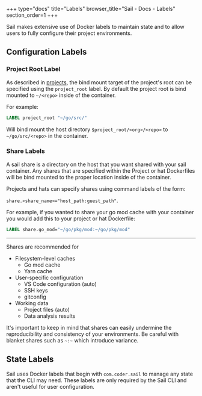 +++
type="docs"
title="Labels"
browser_title="Sail - Docs - Labels"
section_order=1
+++

Sail makes extensive use of Docker labels to maintain state and to allow users to fully configure
their project environments.

## Configuration Labels

### Project Root Label

As described in [projects](/docs/concepts/projects/), the bind mount target of the project's root can be specified
using the `project_root` label. By default the project root is bind mounted to `~/<repo>` inside of
the container.

For example:

```Dockerfile
LABEL project_root "~/go/src/"
```

Will bind mount the host directory `$project_root/<org>/<repo>` to `~/go/src/<repo>` in the container.


### Share Labels

A sail share is a directory on the host that you want shared with your
sail container. Any shares that are specified within the Project or hat
Dockerfiles will be bind mounted to the proper location inside of the
container.

Projects and hats can specify shares using command labels of the form:

`share.<share_name>="host_path:guest_path"`.

For example, if you wanted to share your go mod cache with your container
you would add this to your project or hat Dockerfile:

```Dockerfile
LABEL share.go_mod="~/go/pkg/mod:~/go/pkg/mod"
```

---

Shares are recommended for

- Filesystem-level caches
    - Go mod cache
    - Yarn cache
- User-specific configuration
    - VS Code configuration (auto)
    - SSH keys
    - gitconfig
- Working data
    - Project files (auto)
    - Data analysis results

It's important to keep in mind that shares can easily undermine the
reproducibility and consistency of your environments. Be careful with blanket shares
such as `~:~` which introduce variance.

## State Labels

Sail uses Docker labels that begin with `com.coder.sail` to manage any state
that the CLI may need. These labels are only required by the Sail CLI and aren't
useful for user configuration.
